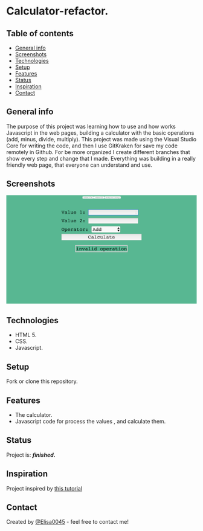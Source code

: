 # Calculator-refactor. 


## Table of contents
* [General info](#general-info)
* [Screenshots](#screenshots)
* [Technologies](#technologies)
* [Setup](#setup)
* [Features](#features)
* [Status](#status)
* [Inspiration](#inspiration)
* [Contact](#contact)

## General info
The purpose of this project was learning how to use and how works Javascript in the web pages, building a calculator with the basic operations (add, minus, divide, multiply). This project was made using the Visual Studio Core for writing the code, and then I use GitKraken for save my code remotely in Github.
For be more organized I create different branches that show every step and change that I made.
Everything was building in a really friendly web page, that everyone can understand and use.

## Screenshots
![Example screenshot](./img/sch.png)


## Technologies
* HTML 5.
* CSS.
* Javascript.


## Setup
Fork or clone this repository. 



## Features
*  The calculator.
* Javascript code for process the values , and calculate  them.


## Status
Project is: **_finished_.**

## Inspiration
Project inspired by [this tutorial](https://www.youtube.com/watch?v=qQEYAOPWDzk)
## Contact
Created by [@Elisa0045](https://github.com/Elisa0045) - feel free to contact me!
